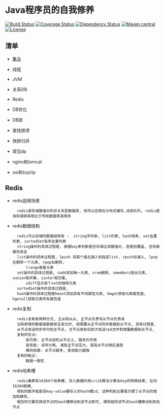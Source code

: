 Java程序员的自我修养
======================

[![Build Status](https://travis-ci.org/mybatis/spring.svg?branch=master)](https://travis-ci.org/mybatis/spring)
[![Coverage Status](https://coveralls.io/repos/mybatis/spring/badge.svg?branch=master&service=github)](https://coveralls.io/github/mybatis/spring?branch=master)
[![Dependency Status](https://www.versioneye.com/user/projects/5619b698a193340f2f000520/badge.svg?style=flat)](https://www.versioneye.com/user/projects/5619b698a193340f2f000520)
[![Maven central](https://maven-badges.herokuapp.com/maven-central/org.mybatis/mybatis-spring/badge.svg)](https://maven-badges.herokuapp.com/maven-central/org.mybatis/mybatis-spring)
[![License](http://img.shields.io/:license-apache-brightgreen.svg)](http://www.apache.org/licenses/LICENSE-2.0.html)


清单
------------------
 
* [集合]( )
* 线程
* JVM
 
* 关系DB
* Redis
* DB优化
* DB锁
 
* 查找排序
* 快排归并
 
* 常见dp
 
* nginx和tomcat
 
* osi和tcpi/ip
 

Redis
----------
  
* redis适用场景

		redis是存储键值对的非关系型数据库, 他可以应用在分布式缓存,消息队列, redis查询存储效率相比于传统数据库高很多  

* redis数据结构

		redis可以存储的数据结构有 :  string字符串, list列表, hash哈希, set去重列表, sortedSet有序去重列表  
		string操作的具体过程是, 根据key来判断是否存储过该键值对, 若是则覆盖, 否则直接存进去		
		list操作的具体过程是, lpush 将某个值左插入到指定list, rpush右插入, lpop左删除一个元素, rpop右删除, 
			lrange查看元素
		set操作的具体过程是, sadd添加唯一元素, srem删除, smembers取出元素, sunion取并集, sinter取交集, 
			sdiff显示收个set的独特元素
		sortedSet操作的具体过程是, 		
		hash操作的具体过程是hmset添加具有不同属性元素, hmget获取元素属性值, hgetall获取元素所有属性值
		
* redis复制
		
		redis复制有两种方式, 主从和从从, 主节点负责写从节点负责读
		当有新增的数据或数据发生变化时, 就需要从主节点同步数据到从节点, 具体过程是,
		从节点发送同步命令到主节点, 主节点收到后依次发送rpd文件和增量数据到从节点,  
		复制的优点: 
			高可用: 主节点宕机从节点上, 服务仍可用
			高性能: 读写分离, 减轻主节点压力, 提高从节点相应速度
			横向拓展: 从节点越多, 查询能力越强
		复制的缺点:
			数据一致性


* redis哈希槽

		redis集群有16384个哈希槽, 存入数据时用crc16算法计算出key的转换结果, 在对16384取模, 
		得到的数字就是该key-value要存入的hash槽id, 这种机制主要是方便了从节点的增加和移除, 
		增加时只要将其他节点的hash槽移动到该节点即可, 移除就将该节点hash槽移动到其他节点














